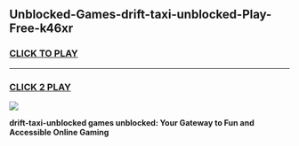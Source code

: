 
## Unblocked-Games-drift-taxi-unblocked-Play-Free-k46xr
<h3>
<a href="https://premium76.site?title=drift-taxi-unblocked&ref=18A1">CLICK TO PLAY</a></h3>
<hr>

<h3>
<a href="https://premium76.site?title=drift-taxi-unblocked&ref=18A1">CLICK 2 PLAY</a>
  
</h3>

<a href="https://premium76.site?title=drift-taxi-unblocked&ref=18A1"><img src="https://clearcache.store/games.png"></a>


**drift-taxi-unblocked games unblocked: Your Gateway to Fun and Accessible Online Gaming**
